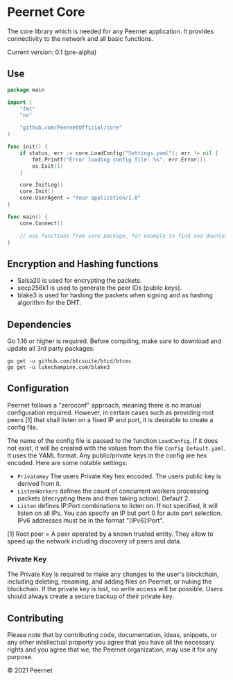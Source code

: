# Peernet Core

The core library which is needed for any Peernet application. It provides connectivity to the network and all basic functions.

Current version: 0.1 (pre-alpha)

## Use

```go
package main

import (
	"fmt"
	"os"

	"github.com/PeernetOfficial/core"
)

func init() {
	if status, err := core.LoadConfig("Settings.yaml"); err != nil {
		fmt.Printf("Error loading config file: %s", err.Error())
		os.Exit(1)
	}

    core.InitLog()
	core.Init()
	core.UserAgent = "Your application/1.0"
}

func main() {
	core.Connect()

    // use functions from core package, for example to find and download files
}
```

## Encryption and Hashing functions

* Salsa20 is used for encrypting the packets.
* secp256k1 is used to generate the peer IDs (public keys).
* blake3 is used for hashing the packets when signing and as hashing algorithm for the DHT.

## Dependencies

Go 1.16 or higher is required. Before compiling, make sure to download and update all 3rd party packages:

```
go get -u github.com/btcsuite/btcd/btcec
go get -u lukechampine.com/blake3
```

## Configuration

Peernet follows a "zeroconf" approach, meaning there is no manual configuration required. However, in certain cases such as providing root peers [1] that shall listen on a fixed IP and port, it is desirable to create a config file.

The name of the config file is passed to the function `LoadConfig`. If it does not exist, it will be created with the values from the file `Config Default.yaml`. It uses the YAML format. Any public/private keys in the config are hex encoded. Here are some notable settings:

* `PrivateKey` The users Private Key hex encoded. The users public key is derived from it.
* `ListenWorkers` defines the count of concurrent workers processing packets (decrypting them and then taking action). Default 2.
* `Listen` defines IP:Port combinations to listen on. If not specified, it will listen on all IPs. You can specify an IP but port 0 for auto port selection. IPv6 addresses must be in the format "[IPv6]:Port".

[1] Root peer = A peer operated by a known trusted entity. They allow to speed up the network including discovery of peers and data.

### Private Key

The Private Key is required to make any changes to the user's blockchain, including deleting, renaming, and adding files on Peernet, or nuking the blockchain. If the private key is lost, no write access will be possible. Users should always create a secure backup of their private key.

## Contributing

Please note that by contributing code, documentation, ideas, snippets, or any other intellectual property you agree that you have all the necessary rights and you agree that we, the Peernet organization, may use it for any purpose.

&copy; 2021 Peernet
